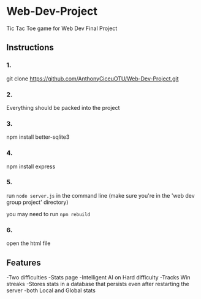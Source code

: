 # Web-Dev-Project
Tic Tac Toe game for Web Dev Final Project

## Instructions
### 1.
git clone https://github.com/AnthonyCiceuOTU/Web-Dev-Project.git

### 2.
Everything should be packed into the project

### 3.
npm install better-sqlite3

### 4.
npm install express

### 5.
run `node server.js` in the command line (make sure you're in the 'web dev group project' directory)

you may need to run `npm rebuild`

### 6.
open the html file

## Features
-Two difficulties
-Stats page
-Intelligent AI on Hard difficulty
-Tracks Win streaks
-Stores stats in a database that persists even after restarting the server
-both Local and Global stats
